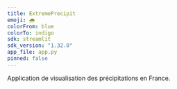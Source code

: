 ```yaml
---
title: ExtremePrecipit
emoji: 🌧️
colorFrom: blue
colorTo: indigo
sdk: streamlit
sdk_version: "1.32.0"
app_file: app.py
pinned: false
---
```


Application de visualisation des précipitations en France.